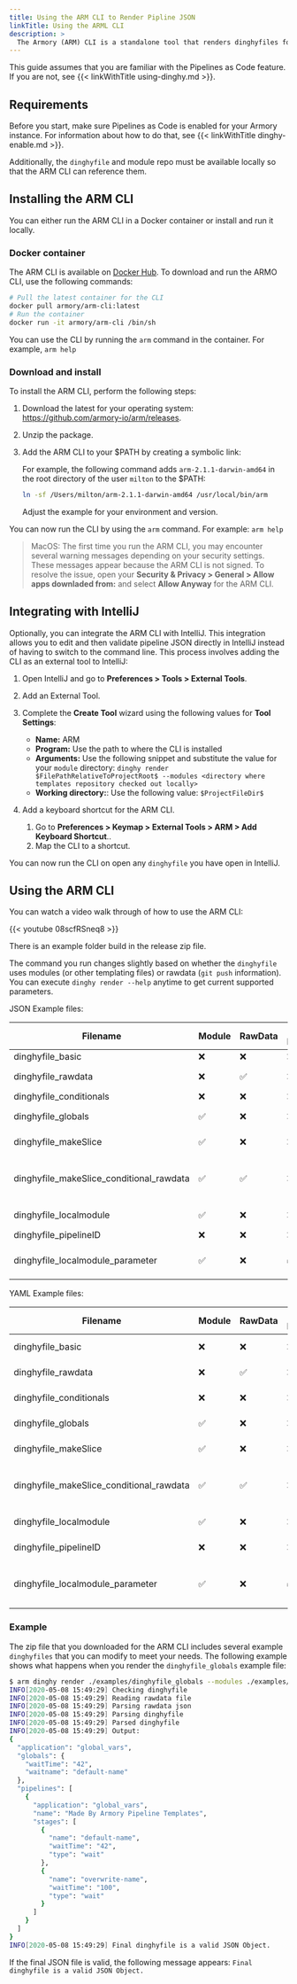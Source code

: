 ```yaml
---
title: Using the ARM CLI to Render Pipline JSON
linkTitle: Using the ARML CLI
description: >
  The Armory (ARM) CLI is a standalone tool that renders dinghyfiles for you to use with Armory's Pipelines as Code feature.
---
```


This guide assumes that you are familiar with the Pipelines as Code feature. If you are not, see {{< linkWithTitle using-dinghy.md >}}.

## Requirements

Before you start, make sure Pipelines as Code is enabled for your Armory instance. For information about how to do that, see {{< linkWithTitle dinghy-enable.md >}}. 

Additionally, the `dinghyfile` and module repo must be available locally so that the ARM CLI can reference them.

## Installing the ARM CLI

You can either run the ARM CLI in a Docker container or install and run it locally.

### Docker container

The ARM CLI is available on [Docker Hub](https://hub.docker.com/r/armory/arm-cli). To download and run the ARMO CLI, use the following commands:

```bash
# Pull the latest container for the CLI
docker pull armory/arm-cli:latest
# Run the container
docker run -it armory/arm-cli /bin/sh
``` 

You can use the CLI by running the `arm` command in the container. For example, `arm help`

### Download and install

To install the ARM CLI, perform the following steps:

1. Download the latest for your operating system: https://github.com/armory-io/arm/releases.
2. Unzip the package.
3. Add the ARM CLI to your $PATH by creating a symbolic link:
   
   For example, the following command adds `arm-2.1.1-darwin-amd64` in the root directory of the user `milton` to the $PATH:
   
   ```bash
   ln -sf /Users/milton/arm-2.1.1-darwin-amd64 /usr/local/bin/arm
   ```

   Adjust the example for your environment and version.

You can now run the CLI by using the `arm` command. For example: `arm help`

> MacOS: The first time you run the ARM CLI, you may encounter several warning messages depending on your security settings. These messages appear because the ARM CLI is not signed. To resolve the issue, open your **Security & Privacy > General > Allow apps downladed from:** and select **Allow Anyway** for the ARM CLI.


## Integrating with IntelliJ

Optionally, you can integrate the ARM CLI with IntelliJ. This integration allows you to edit and then validate pipeline JSON directly in IntelliJ instead of having to switch to the command line. This process involves adding the CLI as an external tool to IntelliJ:

1. Open IntelliJ and go to **Preferences > Tools > External Tools**.
2. Add an External Tool.
3. Complete the **Create Tool** wizard using the following values for **Tool Settings**:
   
   - **Name:** ARM
   - **Program:** Use the path to where the CLI is installed
   - **Arguments:** Use the following snippet and substitute the value for your `module` directory: `dinghy render $FilePathRelativeToProjectRoot$ --modules <directory where templates repository checked out locally>`
   - **Working directory:**: Use the following value: `$ProjectFileDir$`

4. Add a keyboard shortcut for the ARM CLI.
   1. Go to **Preferences > Keymap > External Tools > ARM > Add Keyboard Shortcut**..
   2. Map the CLI to a shortcut.

You can now run the CLI on open any `dinghyfile` you have open in IntelliJ.

## Using the ARM CLI

You can watch a video walk through of how to use the ARM CLI:

{{< youtube 08scfRSneq8 >}}
<br>

There is an example folder build in the release zip file. 

The command you run changes slightly based on whether the `dinghyfile` uses modules (or other templating files) or rawdata (`git push` information). You can execute `dinghy render --help` anytime to get current supported parameters.

JSON Example files:

| Filename                                    | Module             | RawData            | Local Module       | Parameters                                                                                                                      |
|---------------------------------------------|--------------------|--------------------|--------------------|---------------------------------------------------------------------------------------------------------------------------------|
| dinghyfile_basic                            | :x:                | :x:                | :x:                | dinghy render ./examples/json/dinghyfile_basic                                                                                       |
| dinghyfile_rawdata                          | :x:                | :white_check_mark: | :x:                | dinghy render ./examples/json/dinghyfile_rawdata --rawdata ./examples/RawData.json                                                   |
| dinghyfile_conditionals                     | :x:                | :x:                | :x:                | dinghy render ./examples/json/dinghyfile_conditionals                                                                                |
| dinghyfile_globals                          | :white_check_mark: | :x:                | :x:                | dinghy render ./examples/json/dinghyfile_globals --modules ./examples/json/modules                                                        |
| dinghyfile_makeSlice                        | :white_check_mark: | :x:                | :x:                | dinghy render ./examples/json/dinghyfile_makeSlice --modules ./examples/json/modules                                                      |
| dinghyfile_makeSlice_conditional_rawdata    | :white_check_mark: | :white_check_mark: | :x:                | dinghy render ./examples/json/dinghyfile_makeSlice_conditional_rawdata --modules ./examples/json/modules --rawdata ./examples/RawData.json|
| dinghyfile_localmodule                      | :white_check_mark: | :x:                | :x:                | dinghy render ./examples/json/dinghyfile_localmodule --modules ./examples/json/modules                                                    |
| dinghyfile_pipelineID                       | :x:                | :x:                | :x:                | dinghy render ./examples/json/dinghyfile_pipelineID                                                                                  |
| dinghyfile_localmodule_parameter            | :white_check_mark: | :x:                | :white_check_mark: | dinghy render ./examples/json/dinghyfile_localmodule_parameter --modules ./examples/json/modules --local_modules ./                       |


YAML Example files:

| Filename                                    | Module             | RawData            | Local Module       | Parameters                                                                                                                      |
|---------------------------------------------|--------------------|--------------------|--------------------|---------------------------------------------------------------------------------------------------------------------------------|
| dinghyfile_basic                            | :x:                | :x:                | :x:                | dinghy render ./examples/yaml/dinghyfile_basic --type yaml                                                                                       |
| dinghyfile_rawdata                          | :x:                | :white_check_mark: | :x:                | dinghy render ./examples/yaml/dinghyfile_rawdata --rawdata ./examples/RawData.json --type yaml                                                  |
| dinghyfile_conditionals                     | :x:                | :x:                | :x:                | dinghy render ./examples/yaml/dinghyfile_conditionals --type yaml                                                                               |
| dinghyfile_globals                          | :white_check_mark: | :x:                | :x:                | dinghy render ./examples/yaml/dinghyfile_globals --modules ./examples/yaml/modules --type yaml                                                        |
| dinghyfile_makeSlice                        | :white_check_mark: | :x:                | :x:                | dinghy render ./examples/yaml/dinghyfile_makeSlice --modules ./examples/yaml/modules --type yaml                                                      |
| dinghyfile_makeSlice_conditional_rawdata    | :white_check_mark: | :white_check_mark: | :x:                | dinghy render ./examples/yaml/dinghyfile_makeSlice_conditional_rawdata --modules ./examples/yaml/modules --rawdata ./examples/RawData.json --type yaml|
| dinghyfile_localmodule                      | :white_check_mark: | :x:                | :x:                | dinghy render ./examples/yaml/dinghyfile_localmodule --modules ./examples/yaml/modules --type yaml                                                   |
| dinghyfile_pipelineID                       | :x:                | :x:                | :x:                | dinghy render ./examples/yaml/dinghyfile_pipelineID --type yaml                                                                                  |
| dinghyfile_localmodule_parameter            | :white_check_mark: | :x:                | :white_check_mark: | dinghy render ./examples/yaml/dinghyfile_localmodule_parameter --modules ./examples/yaml/modules --local_modules ./ --type yaml                       |


### Example

The zip file that you downloaded for the ARM CLI includes several example `dinghyfiles` that you can modify to meet your needs. The following example shows what happens when you render the `dinghyfile_globals` example file:

```bash
$ arm dinghy render ./examples/dinghyfile_globals --modules ./examples/modules --rawdata ./examples/RawData.json --output ./testing
INFO[2020-05-08 15:49:29] Checking dinghyfile                          
INFO[2020-05-08 15:49:29] Reading rawdata file                         
INFO[2020-05-08 15:49:29] Parsing rawdata json                         
INFO[2020-05-08 15:49:29] Parsing dinghyfile                           
INFO[2020-05-08 15:49:29] Parsed dinghyfile                            
INFO[2020-05-08 15:49:29] Output:                                      
{
  "application": "global_vars",
  "globals": {
    "waitTime": "42",
    "waitname": "default-name"
  },
  "pipelines": [
    {
      "application": "global_vars",
      "name": "Made By Armory Pipeline Templates",
      "stages": [
        {
          "name": "default-name",
          "waitTime": "42",
          "type": "wait"
        },
        {
          "name": "overwrite-name",
          "waitTime": "100",
          "type": "wait"
        }
      ]
    }
  ]
}
INFO[2020-05-08 15:49:29] Final dinghyfile is a valid JSON Object. 
```

If the final JSON file is valid, the following message appears: `Final dinghyfile is a valid JSON Object.`
